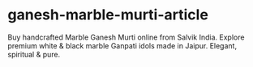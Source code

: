 # ganesh-marble-murti-article
Buy handcrafted Marble Ganesh Murti online from Salvik India. Explore premium white &amp; black marble Ganpati idols made in Jaipur. Elegant, spiritual &amp; pure.
